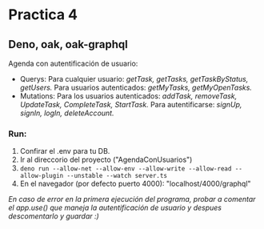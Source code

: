 # Practica 4

## Deno, oak, oak-graphql

Agenda con autentificación de usuario:

- Querys: 
    Para cualquier usuario: *getTask, getTasks, getTaskByStatus, getUsers.*
    Para usuarios autenticados: *getMyTasks, getMyOpenTasks.* 
- Mutations: 
    Para los usuarios autenticados: *addTask, removeTask, UpdateTask, CompleteTask, StartTask.*
    Para autentificarse: *signUp, signIn, logIn, deleteAccount.*

### Run:

1.  Confirar el .env para tu DB.
2.  Ir al direccorio del proyecto ("AgendaConUsuarios")
3.  `deno run --allow-net --allow-env --allow-write --allow-read --allow-plugin --unstable --watch server.ts` 
4. En el navegador (por defecto puerto 4000): "localhost/4000/graphql"

*En caso de error en la primera ejecución del programa, probar a comentar el app.use() que maneja la autentificación de usuario y despues descomentarlo y guardar :)*
